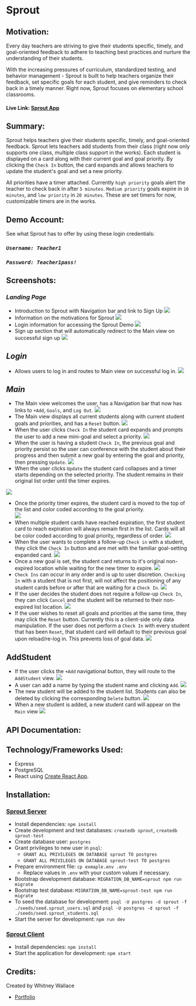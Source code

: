 # Sprout

## Motivation:
Every day teachers are striving to give their students specific, timely, and goal-oriented feedback to adhere to teaching best practices and nurture the understanding of their students.  

With the increasing pressures of curriculum, standardized testing, and behavior management - Sprout is built to help teachers organize their feedback, set specific goals for each student, and give reminders to check back in a timely manner.  Right now, Sprout focuses on elementary school classrooms.

#### Live Link: [Sprout App](https://sprout-capstone-1.whitneysamwallace.now.sh/)

## Summary:
Sprout helps teachers give their students specific, timely, and goal-oriented feedback.  Sprout lets teachers add students from their class (right now only supports one class, multiple class support in the works).  Each student is displayed on a card along with their current goal and goal priority.  By clicking the `Check In` button, the card expands and allows teachers to update the student's goal and set a new priority.  

All priorities have a timer attached.  Currently `high priority` goals alert the teacher to check back in after `5 minutes`.  `Medium priority` goals expire in `10 minutes`, and `low priority` in `20 minutes`.  These are set timers for now, customizable timers are in the works.

## Demo Account:
See what Sprout has to offer by using these login credentials:

### *`Username: Teacher1`*
### *`Password: Teacher1pass!`*

## Screenshots:

### *Landing Page*
- Introduction to Sprout with Navigation bar and link to Sign Up
![](./Screenshots/LandingPage1.png)
- Information on the motivations for Sprout
![](./Screenshots/LandingPage2.png)
- Login information for accessing the Sprout Demo
![](./Screenshots/LandingPage3.png)
- Sign up section that will automatically redirect to the Main view on successful sign up
![](./Screenshots/LandingPage4.png)

## *Login*
- Allows users to log in and routes to Main view on successful log in.
![](./Screenshots/Login.png)

## *Main*
- The Main view welcomes the user, has a Navigation bar that now has links to `+Add`, `Goals`, and `Log Out`.
![](./Screenshots/Main1.png)
- The Main view displays all current students along with current student goals and priorities, and has a `Reset` button.
![](./Screenshots/Main2.png)
- When the user clicks `Check In` the student card expands and prompts the user to add a new mini-goal and select a priority.
![](./Screenshots/Main3.png)
- When the user is having a student `Check In`, the previous goal and priority persist so the user can conference with the student about their progress and then submit a new goal by entering the goal and priority, then pressing `Update`.
![](./Screenshots/Main4.png)
- When the user clicks `Update` the student card collapses and a timer starts depending on the selected priority.  The student remains in their original list order until the timer expires.

![](./Screenshots/Main5.png)
- Once the priority timer expires, the student card is moved to the top of the list and color coded according to the goal priority.  
![](./Screenshots/Main6.png)
- When multiple student cards have reached expiration, the first student card to reach expiration will always remain first in the list.  Cards will all be color coded according to goal priority, regardless of order.
![](./Screenshots/Main8.png)
- When the user wants to complete a follow-up `Check in` with a student, they click the `Check In` button and are met with the familiar goal-setting expanded card.
![](./Screenshots/Main9.png)
- Once a new goal is set, the student card returns to it's original non-expired location while waiting for the new timer to expire.
![](./Screenshots/Main10.png)
- `Check Ins` can occur in any order and is up to user discretion.  `Checking In` with a student that is not first, will not affect the positioning of any student cards before or after that are waiting for a `Check In`.
![](./Screenshots/Main11.png)
- If the user decides the student does not require a follow-up `Check In`, they can click `Cancel` and the student will be returned to their non-expired list location.
![](./Screenshots/Main12.png)
- If the user wishes to reset all goals and priorities at the same time, they may click the `Reset` button.  Currently this is a client-side only data manipulation.  If the user does not perform a `Check In` with every student that has been `Reset`, that student card will default to their previous goal upon reload/re-log in.  This prevents loss of goal data.
![](./Screenshots/Main13.png)

## AddStudent

- If the user clicks the `+Add` navigational button, they will route to the `AddStudent` view.
![](./Screenshots/AddStudent1.png)
- A user can add a name by typing the student name and clicking `Add`.
![](./Screenshots/AddStudent2.png)
- The new student will be added to the student list.  Students can also be deleted by clicking the corresponding `Delete` button.
![](./Screenshots/AddStudent3.png)
- When a new student is added, a new student card will appear on the `Main` view
![](./Screenshots/Main14.png)

## API Documentation:

## Technology/Frameworks Used:
- Express
- PostgreSQL
- React using [Create React App](https://github.com/facebook/create-react-app).

## Installation:
### [Sprout Server](https://github.com/WhitneySamWallace/Sprout-Server)
- Install dependencies: `npm install`
- Create development and test databases: `createdb sprout`, `createdb sprout-test`
- Create database user: `postgres`
- Grant privileges to new user in `psql`:
  - `GRANT ALL PRIVILEGES ON DATABASE sprout TO postgres`
  - `GRANT ALL PRIVILEGES ON DATABASE sprout-test TO postgres`
- Prepare environment file: `cp exmaple.env .env`
  - Replace values in `.env` with your custom values if necessary.
- Bootstrap development database: `MIGRATION_DB_NAME=sprout npm run migrate`
- Bootstrap test database: `MIGRATION_DB_NAME=sprout-test npm run migrate`
- To seed the database for development: `psql -U postgres -d sprout -f ./seeds/seed.sprout_users.sql` and `psql -U postgres -d sprout -f ./seeds/seed.sprout_students.sql`
- Start the server for development: `npm run dev`

### [Sprout Client](https://github.com/WhitneySamWallace/Sprout-Client)
- Install dependencies: `npm install`
- Start the application for development: `npm start`

## Credits:
Created by Whitney Wallace 
- [Portfolio](https://thinkful-ei-emu.github.io/portfolio-whitney/)



